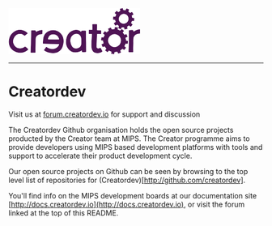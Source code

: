 ![](creator.png)

----------

# Creatordev #

Visit us at [forum.creatordev.io](http://forum.creatordev.io) for support and discussion

The Creatordev Github organisation holds the open source projects producted by the Creator team at MIPS. The Creator programme aims to provide developers using MIPS based development platforms with tools and support to accelerate their product development cycle.

Our open source projects on Github can be seen by browsing to the top level list of repositories for (Creatordev)[http://github.com/creatordev].

You'll find info on the MIPS development boards at our documentation site [http://docs.creatordev.io](http://docs.creatordev.io), or visit the forum linked at the top of this README.